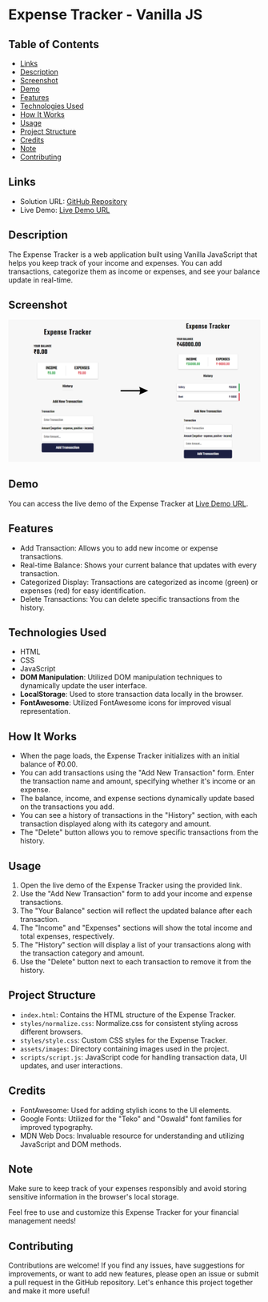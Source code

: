# Expense Tracker - Vanilla JS

## Table of Contents

- [Links](#links)
- [Description](#description)
- [Screenshot](#screenshot)
- [Demo](#demo)
- [Features](#features)
- [Technologies Used](#technologies-used)
- [How It Works](#how-it-works)
- [Usage](#usage)
- [Project Structure](#project-structure)
- [Credits](#credits)
- [Note](#note)
- [Contributing](#contributing)

## Links

- Solution URL: [GitHub Repository](https://github.com/aruntutter/expense-tracker)
- Live Demo: [Live Demo URL](ttps://nimble-taffy-71512b.netlify.app)

## Description

The Expense Tracker is a web application built using Vanilla JavaScript that helps you keep track of your income and expenses. You can add transactions, categorize them as income or expenses, and see your balance update in real-time.

## Screenshot

![Expense Tracker Screenshot](./assets/images/screenshot.png)

## Demo

You can access the live demo of the Expense Tracker at [Live Demo URL](ttps://nimble-taffy-71512b.netlify.app).

## Features

- Add Transaction: Allows you to add new income or expense transactions.
- Real-time Balance: Shows your current balance that updates with every transaction.
- Categorized Display: Transactions are categorized as income (green) or expenses (red) for easy identification.
- Delete Transactions: You can delete specific transactions from the history.

## Technologies Used

- HTML
- CSS
- JavaScript
- **DOM Manipulation**: Utilized DOM manipulation techniques to dynamically update the user interface.
- **LocalStorage**: Used to store transaction data locally in the browser.
- **FontAwesome**: Utilized FontAwesome icons for improved visual representation.

## How It Works

- When the page loads, the Expense Tracker initializes with an initial balance of ₹0.00.
- You can add transactions using the "Add New Transaction" form. Enter the transaction name and amount, specifying whether it's income or an expense.
- The balance, income, and expense sections dynamically update based on the transactions you add.
- You can see a history of transactions in the "History" section, with each transaction displayed along with its category and amount.
- The "Delete" button allows you to remove specific transactions from the history.

## Usage

1. Open the live demo of the Expense Tracker using the provided link.
2. Use the "Add New Transaction" form to add your income and expense transactions.
3. The "Your Balance" section will reflect the updated balance after each transaction.
4. The "Income" and "Expenses" sections will show the total income and total expenses, respectively.
5. The "History" section will display a list of your transactions along with the transaction category and amount.
6. Use the "Delete" button next to each transaction to remove it from the history.

## Project Structure

- `index.html`: Contains the HTML structure of the Expense Tracker.
- `styles/normalize.css`: Normalize.css for consistent styling across different browsers.
- `styles/style.css`: Custom CSS styles for the Expense Tracker.
- `assets/images`: Directory containing images used in the project.
- `scripts/script.js`: JavaScript code for handling transaction data, UI updates, and user interactions.

## Credits

- FontAwesome: Used for adding stylish icons to the UI elements.
- Google Fonts: Utilized for the "Teko" and "Oswald" font families for improved typography.
- MDN Web Docs: Invaluable resource for understanding and utilizing JavaScript and DOM methods.

## Note

Make sure to keep track of your expenses responsibly and avoid storing sensitive information in the browser's local storage.

Feel free to use and customize this Expense Tracker for your financial management needs!

## Contributing

Contributions are welcome! If you find any issues, have suggestions for improvements, or want to add new features, please open an issue or submit a pull request in the GitHub repository. Let's enhance this project together and make it more useful!